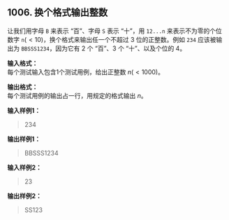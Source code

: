 ﻿## 1006. 换个格式输出整数
让我们用字母 `B` 来表示 “百”、字母 `S` 表示 “十”，用 `12...n` 来表示不为零的个位数字 `n`$(<10)$，换个格式来输出任一个不超过 3 位的正整数。例如 `234` 	应该被输出为 `BBSSS1234`，因为它有 2 个 “百”、3 个 “十”、以及个位的 4。

**输入格式：**  
每个测试输入包含1个测试用例，给出正整数 $n(<1000)$。

**输出格式：**  
每个测试用例的输出占一行，用规定的格式输出 $n$。

**输入样例1：**
>234

**输出样例1：**
>BBSSS1234

**输入样例2：**
>23

**输出样例2：**
>SS123  